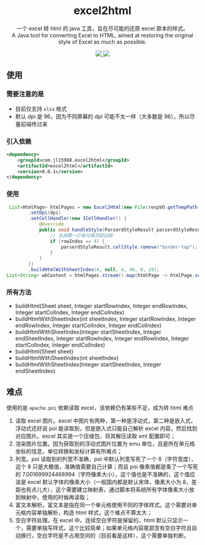 <h1 align="center">excel2html</h1>

<p align="center">一个 excel 转 html 的 java 工具，旨在尽可能的还原 excel 原本的样式。<br>A Java tool for converting Excel to HTML, aimed at restoring the original style of Excel as much as possible.</p>

<p align="center">
	<a target="_blank" href="https://search.maven.org/artifact/com.jl15988.excel2html/excel2html">
		<img src="https://img.shields.io/maven-central/v/com.jl15988.excel2html/excel2html.svg?label=Maven%20Central" />
	</a>
    <img src="https://img.shields.io/:license-MIT-green.svg" />
</p>

## 使用

### 需要注意的是
- 目前仅支持 `xlsx` 格式
- 默认 dpi 是 96，因为不同屏幕的 dpi 可能不太一样（大多数是 96），所以尽量前端传过来


### 引入依赖
```xml
<dependency>
    <groupId>com.jl15988.excel2html</groupId>
    <artifactId>excel2html</artifactId>
    <version>0.0.1</version>
</dependency>
```

### 使用
```java
 List<HtmlPage> htmlPages = new Excel2Html(new File(respVO.getTempPath()))
        .setDpi(dpi)
        .setCellHandler(new ICellHandler() {
            @Override
            public void handleStyle(ParserdStyleResult parserdStyleResult, Cell cell, int rowIndex, int cellIndex) {
                // 去掉第一行单元格顶部边框
                if (rowIndex == 4) {
                    parserdStyleResult.cellStyle.remove("border-top");
                }
            }
        })
        .buildHtmlWithSheetIndex(4, null, 4, 46, 0, 29);
List<String> wbContent = htmlPages.stream().map(htmlPage -> htmlPage.setHasHtmlContainer(false).toHtmlString()).collect(Collectors.toList());
```

### 所有方法
- buildHtml(Sheet sheet, Integer startRowIndex, Integer endRowIndex, Integer startColIndex, Integer endColIndex)
- buildHtmlWithSheetIndex(int sheetIndex, Integer startRowIndex, Integer endRowIndex, Integer startColIndex, Integer endColIndex)
- buildHtmlWithSheetIndex(Integer startSheetIndex, Integer endSheetIndex, Integer startRowIndex, Integer endRowIndex, Integer startColIndex, Integer endColIndex)
- buildHtml(Sheet sheet)
- buildHtmlWithSheetIndex(int sheetIndex)
- buildHtmlWithSheetIndex(Integer startSheetIndex, Integer endSheetIndex)

## 难点

使用的是 `apache.poi` 依赖读取 excel，该依赖仍有某些不足，成为转 html 难点

1. 读取 excel 图片。excel 中图片有两种，第一种是浮动式，第二种是嵌入式，浮动式还好说 poi 能读取到，但是嵌入式只能自己解析 excel 内容，然后找到对应图片。excel 其实是一个压缩包，将其解压读取 xml 配置即可；
2. 渲染图片位置。因为获取到的浮动式图片位置为 emu 单位，且是所在单元格坐标的信息，单位转换和坐标计算有所难点；
3. 列宽。poi 读取到的列宽不准确，poi 中默认列宽写死了一个 8（字符宽度），这个 8 只是大概值，准确值需要自己计算；而且 poi 像素值都是乘了一个写死的 7.001699924468994（字符像素大小），这个值也是不准确的，这个值应该是 excel 默认字体的像素大小（一般国内都是默认宋体，像素大小为 8，差距也有点儿大），这个需要建立映射表，通过脚本将系统所有字体像素大小放到映射中，使用的时候再读取；
4. 富文本解析。富文本是指在同一个单元格使用不同的字体样式。这个需要对单元格内容单独解析，构造 html 样式，这个难点不算太大；
5. 空白字符处理。在 excel 中，连续空白字符是保留的，html 默认只显示一个，需要单独写样式，这个比较简单；如果单元格内容尾部含有空白字符且自动换行，空白字符是不占用空间的（目前看是这样），这个需要单独判断。

